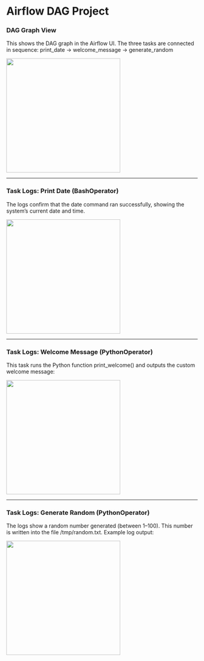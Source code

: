 # Airflow DAG Project
  
### DAG Graph View

This shows the DAG graph in the Airflow UI. The three tasks are connected in sequence:
print_date → welcome_message → generate_random

<div>
<img src ="https://github.com/user-attachments/assets/45ae741e-1f92-423a-b7aa-413e16e31959" width = 300>

</div>

--- 

### Task Logs: Print Date (BashOperator)

The logs confirm that the date command ran successfully, showing the system’s current date and time.

<div>
<img src ="https://github.com/user-attachments/assets/68becfb9-8b52-4d97-9ddd-31f883b0d453" width = 300>

</div>

---

### Task Logs: Welcome Message (PythonOperator)

This task runs the Python function print_welcome() and outputs the custom welcome message:
<div>
<img src ="https://github.com/user-attachments/assets/ad539431-284c-4b34-89ff-d12603791c6a" width = 300>

</div>

---

### Task Logs: Generate Random (PythonOperator)

The logs show a random number generated (between 1–100). This number is written into the file /tmp/random.txt. Example log output:
<div>
<img src ="https://github.com/user-attachments/assets/0e337afb-fd16-47ed-b9b4-59739110164e" width = 300>

</div>

